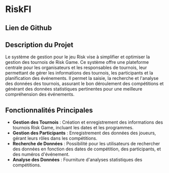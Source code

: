 # RiskFI

## Lien de Github


## Description du Projet

Le système de gestion pour le jeu Risk vise à simplifier et optimiser la gestion des tournois de Risk Game. Ce système offre une plateforme centrale pour les organisateurs et les responsables de tournois, leur permettant de gérer les informations des tournois, les participants et la planification des événements. Il permet la saisie, la recherche et l'analyse des données des tournois, assurant le bon déroulement des compétitions et générant des données statistiques pertinentes pour une meilleure compréhension des événements.

## Fonctionnalités Principales

- **Gestion des Tournois** : Création et enregistrement des informations des tournois Risk Game, incluant les dates et les programmes.
- **Gestion des Participants** : Enregistrement des données des joueurs, gérant leurs rôles dans les compétitions.
- **Recherche de Données** : Possibilité pour les utilisateurs de rechercher des données en fonction des dates de compétition, des participants, et des numéros d'événement.
- **Analyse des Données** : Fourniture d'analyses statistiques des compétitions.
